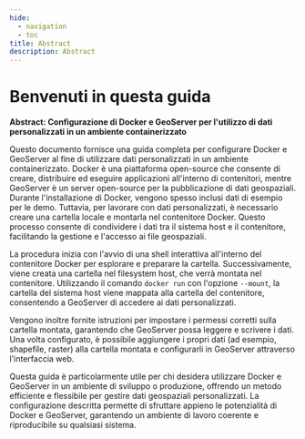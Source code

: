 ```yaml
---
hide:
  - navigation
  - toc
title: Abstract
description: Abstract
---
```


# Benvenuti in questa guida

**Abstract: Configurazione di Docker e GeoServer per l'utilizzo di dati personalizzati in un ambiente containerizzato**

Questo documento fornisce una guida completa per configurare Docker e GeoServer al fine di utilizzare dati personalizzati in un ambiente containerizzato. Docker è una piattaforma open-source che consente di creare, distribuire ed eseguire applicazioni all'interno di contenitori, mentre GeoServer è un server open-source per la pubblicazione di dati geospaziali. Durante l'installazione di Docker, vengono spesso inclusi dati di esempio per le demo. Tuttavia, per lavorare con dati personalizzati, è necessario creare una cartella locale e montarla nel contenitore Docker. Questo processo consente di condividere i dati tra il sistema host e il contenitore, facilitando la gestione e l'accesso ai file geospaziali.

La procedura inizia con l'avvio di una shell interattiva all'interno del contenitore Docker per esplorare e preparare la cartella. Successivamente, viene creata una cartella nel filesystem host, che verrà montata nel contenitore. Utilizzando il comando `docker run` con l'opzione `--mount`, la cartella del sistema host viene mappata alla cartella del contenitore, consentendo a GeoServer di accedere ai dati personalizzati.

Vengono inoltre fornite istruzioni per impostare i permessi corretti sulla cartella montata, garantendo che GeoServer possa leggere e scrivere i dati. Una volta configurato, è possibile aggiungere i propri dati (ad esempio, shapefile, raster) alla cartella montata e configurarli in GeoServer attraverso l'interfaccia web.

Questa guida è particolarmente utile per chi desidera utilizzare Docker e GeoServer in un ambiente di sviluppo o produzione, offrendo un metodo efficiente e flessibile per gestire dati geospaziali personalizzati. La configurazione descritta permette di sfruttare appieno le potenzialità di Docker e GeoServer, garantendo un ambiente di lavoro coerente e riproducibile su qualsiasi sistema.

